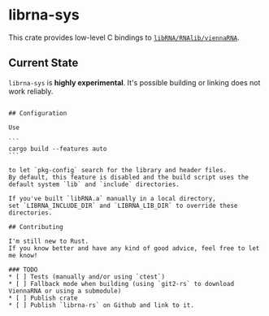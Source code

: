 # librna-sys

This crate provides low-level C bindings to [`libRNA/RNAlib/viennaRNA`](https://www.tbi.univie.ac.at/RNA/).

## Current State

`librna-sys` is **highly experimental**.
It's possible building or linking does not work reliably. 

~~~See [`librna-rs`](https://github.com/fncnt/librna-rs) for equally experimental safe Rust bindings.~~~

## Configuration

Use

```
cargo build --features auto
```

to let `pkg-config` search for the library and header files.
By default, this feature is disabled and the build script uses the default system `lib` and `include` directories.

If you've built `libRNA.a` manually in a local directory, 
set `LIBRNA_INCLUDE_DIR` and `LIBRNA_LIB_DIR` to override these directories.

## Contributing

I'm still new to Rust. 
If you know better and have any kind of good advice, feel free to let me know!

### TODO
* [ ] Tests (manually and/or using `ctest`)
* [ ] Fallback mode when building (using `git2-rs` to download ViennaRNA or using a submodule)
* [ ] Publish crate
* [ ] Publish `librna-rs` on Github and link to it.
